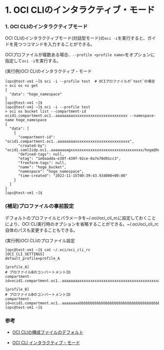 # 1. OCI CLIのインタラクティブ・モード

### 1. OCI CLIのインタラクティブモード

OCI CLIのインタラクティブモード(対話型モード)の`oci -i`を実行すると、ガイドを見つつコマンドを入力することができる。

OCIプロファイルが複数ある場合、`--profile <profile name>`をオプションに指定して`oci -i`を実行する。

(実行例)OCI CLIのインタラクティブ・モード

```console
[opc@test-vm1 ~]$ oci -i --profile test  # OCIプロファイルが`test`の場合
> oci os ns get
{
  "data": "hoge_namespace"
}
[opc@test-vm1 ~]$
[opc@test-vm1 ~]$ oci -i --profile test
> oci os bucket list --compartment-id ocid1.compartment.oc1..aaaaaaaaxxxxxxxxxxxxxxxxxxxxxxxxx --namespace-name hoge_namespace
{
  "data": [
    {
      "compartment-id": "ocid1.compartment.oc1..aaaaaaaaxxxxxxxxxxxxxxxxxxxxxxxxx",
      "created-by": "ocid1.saml2idp.oc1..aaaaaaaagxxxxxxxxxxxxxxxxxxxxxxxxxxxxxxxxx/hoge@hoge.com",
      "defined-tags": null,
      "etag": "1e0aadda-e38f-439f-92ce-0a7e70d91cc3",
      "freeform-tags": null,
      "name": "hoge_bucket",
      "namespace": "hoge_namespace",
      "time-created": "2022-11-15T00:39:43.934000+00:00"
    }
  ]
}
[opc@test-vm1 ~]$
```


### (補足)プロファイルの事前設定

デフォルトのプロファイルとパラメータを~/.oci/oci_cli_rcに設定しておくことにより、OCI CLI実行時のオプションを省略することができる。~/.oci/oci_cli_rc自体のパスも変更することもできる。

(実行例)OCI CLIのプロファイル設定

```console
[opc@test-vm1 ~]$ cat ~/.oci/oci_cli_rc
[OCI_CLI_SETTINGS]
default_profile=profile_A

[profile_A]
# プロファイルBのコンパートメントID
compartment-id=ocid1.compartment.oc1..aaaaaaaaxxxxxxxxxxxxxxxxxxxxxxxxxxxxxxxxxxxxxxxxxxxxxxxxx

[profile_B]
# プロファイルBのコンパートメントID
compartment-id=ocid1.compartment.oc1..aaaaaaaabbbbbbbbbbbbbbbbbbbbbbbbbbbbbbbbbbbbbbbbbbbbbbbbb
[opc@test-vm1 ~]$
```

### 参考

- [OCI CLIの構成ファイルのデフォルト](https://docs.public.oneportal.content.oci.oraclecloud.com/ja-jp/iaas/Content/API/SDKDocs/cliconfigure.htm#CLIconfigfile)

- [OCI CLI インタラクティブ・モード](https://docs.public.oneportal.content.oci.oraclecloud.com/ja-jp/iaas/Content/API/SDKDocs/cliusing_topic-Using_Interactive_Mode.htm)

